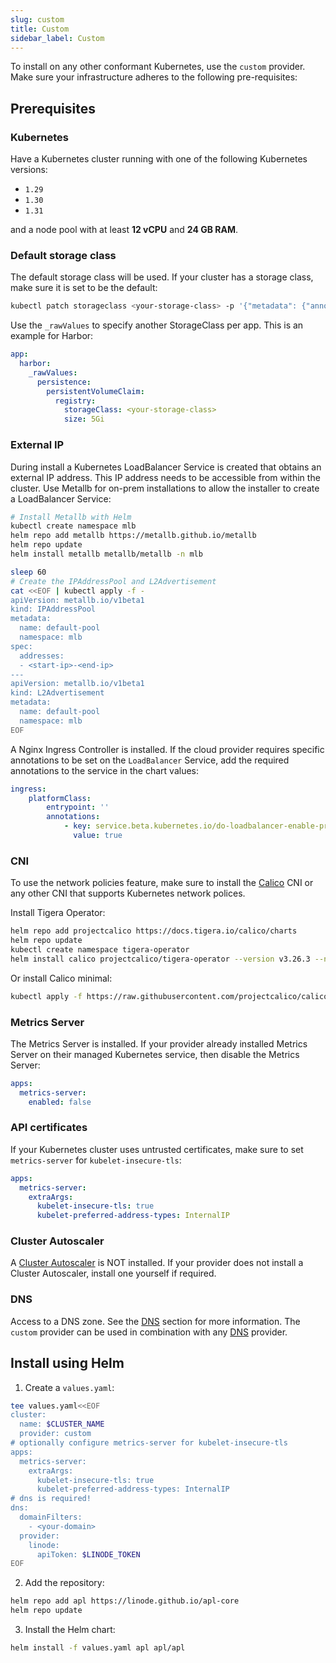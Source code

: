 ```yaml
---
slug: custom
title: Custom
sidebar_label: Custom
---
```


To install on any other conformant Kubernetes, use the `custom` provider. Make sure your infrastructure adheres to the following pre-requisites:

## Prerequisites

### Kubernetes

Have a Kubernetes cluster running with one of the following Kubernetes versions:

- `1.29`
- `1.30`
- `1.31`

and a node pool with at least **12 vCPU** and **24 GB RAM**.

### Default storage class

The default storage class will be used. If your cluster has a storage class, make sure it is set to be the default:

```bash
kubectl patch storageclass <your-storage-class> -p '{"metadata": {"annotations":{"storageclass.kubernetes.io/is-default-class":"true"}}}'
```

Use the `_rawValues` to specify another StorageClass per app. This is an example for Harbor:

```yaml
app:
  harbor:
    _rawValues:
      persistence:
        persistentVolumeClaim:
          registry:
            storageClass: <your-storage-class>
            size: 5Gi
```

### External IP

During install a Kubernetes LoadBalancer Service is created that obtains an external IP address. This IP address needs to be accessible from within the cluster. Use Metallb for on-prem installations to allow the installer to create a LoadBalancer Service:

```bash
# Install Metallb with Helm
kubectl create namespace mlb
helm repo add metallb https://metallb.github.io/metallb
helm repo update
helm install metallb metallb/metallb -n mlb

sleep 60
# Create the IPAddressPool and L2Advertisement
cat <<EOF | kubectl apply -f -
apiVersion: metallb.io/v1beta1
kind: IPAddressPool
metadata:
  name: default-pool
  namespace: mlb
spec:
  addresses:
  - <start-ip>-<end-ip>
---
apiVersion: metallb.io/v1beta1
kind: L2Advertisement
metadata:
  name: default-pool
  namespace: mlb
EOF
```

A Nginx Ingress Controller is installed. If the cloud provider requires specific annotations to be set on the `LoadBalancer` Service, add the required annotations to the service in the chart values:

```yaml
ingress:
    platformClass:
        entrypoint: ''
        annotations:
            - key: service.beta.kubernetes.io/do-loadbalancer-enable-proxy-protocol
              value: true
```

### CNI

To use the network policies feature, make sure to install the [Calico](https://www.tigera.io/project-calico/) CNI or any other CNI that supports Kubernetes network polices.

Install Tigera Operator:

```bash
helm repo add projectcalico https://docs.tigera.io/calico/charts
helm repo update
kubectl create namespace tigera-operator
helm install calico projectcalico/tigera-operator --version v3.26.3 --namespace tigera-operator
```

Or install Calico minimal:

```bash
kubectl apply -f https://raw.githubusercontent.com/projectcalico/calico/v3.26.3/manifests/calico.yaml
```

### Metrics Server

The Metrics Server is installed. If your provider already installed Metrics Server on their managed Kubernetes service, then disable the Metrics Server:

```yaml
apps:
  metrics-server:
    enabled: false
```

### API certificates

If your Kubernetes cluster uses untrusted certificates, make sure to set `metrics-server` for `kubelet-insecure-tls`:

```yaml
apps:
  metrics-server:
    extraArgs:
      kubelet-insecure-tls: true
      kubelet-preferred-address-types: InternalIP
```

### Cluster Autoscaler

A [Cluster Autoscaler](https://github.com/kubernetes/autoscaler) is NOT installed. If your provider does not install a Cluster Autoscaler, install one yourself if required.

### DNS

Access to a DNS zone. See the [DNS](dns.md) section for more information. The `custom` provider can be used in combination with any [DNS](dns.md) provider.

## Install using Helm

1. Create a `values.yaml`:

```bash
tee values.yaml<<EOF
cluster:
  name: $CLUSTER_NAME
  provider: custom
# optionally configure metrics-server for kubelet-insecure-tls
apps:
  metrics-server:
    extraArgs:
      kubelet-insecure-tls: true
      kubelet-preferred-address-types: InternalIP
# dns is required!
dns:
  domainFilters: 
    - <your-domain>
  provider:
    linode:
      apiToken: $LINODE_TOKEN
EOF
```

2. Add the repository:

```bash
helm repo add apl https://linode.github.io/apl-core
helm repo update
```

3. Install the Helm chart:

```bash
helm install -f values.yaml apl apl/apl
```